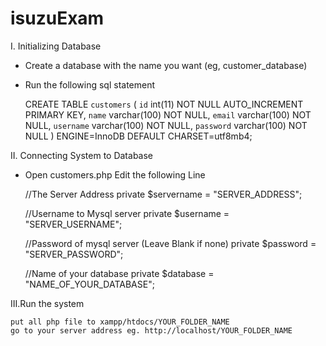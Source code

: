 # isuzuExam

I. Initializing Database

* Create a database with the name you want (eg, customer_database)
* Run the following sql statement
  
  CREATE TABLE `customers` (
  `id` int(11) NOT NULL AUTO_INCREMENT PRIMARY KEY,
  `name` varchar(100) NOT NULL,
  `email` varchar(100) NOT NULL,
  `username` varchar(100) NOT NULL,
  `password` varchar(100) NOT NULL
) ENGINE=InnoDB DEFAULT CHARSET=utf8mb4;


II. Connecting System to Database

* Open customers.php
  Edit the following Line
  
    
    //The Server Address 
    private $servername = "SERVER_ADDRESS"; 
    
    //Username to Mysql server
		private $username 	= "SERVER_USERNAME"; 
    
    //Password of mysql server (Leave Blank if none)
		private $password 	= "SERVER_PASSWORD";
    
    //Name of your database
		private $database 	= "NAME_OF_YOUR_DATABASE";
    
III.Run the system
     
    put all php file to xampp/htdocs/YOUR_FOLDER_NAME
    go to your server address eg. http://localhost/YOUR_FOLDER_NAME
  
